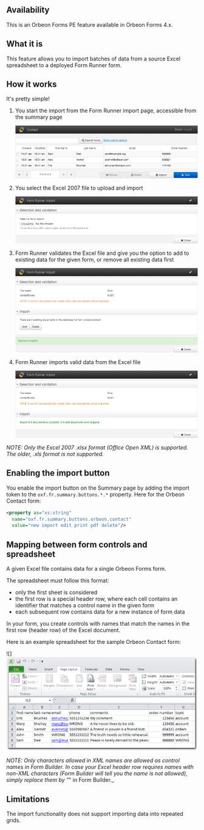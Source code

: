 

## Availability

This is an Orbeon Forms PE feature available in Orbeon Forms 4.x.

## What it is

This feature allows you to import batches of data from a source Excel spreadsheet to a deployed Form Runner form.

## How it works

It's pretty simple!

1. You start the import from the Form Runner import page, accessible from the summary page

    ![](../images/excel-import-summary.png)

2. You select the Excel 2007 file to upload and import

    ![](../images/excel-import-select.png)

3. Form Runner validates the Excel file and give you the option to add to existing data for the given form, or remove all existing data first

    ![](../images/excel-import-validate.png)

4. Form Runner imports valid data from the Excel file

    ![](../images/excel-import-import.png)

_NOTE: Only the Excel 2007 .xlsx format (Office Open XML) is supported. The older, .xls format is not supported._

## Enabling the import button

You enable the import button on the Summary page by adding the import token to the `oxf.fr.summary.buttons.*.*` property. Here for the Orbeon Contact form:

```xml
<property as="xs:string"
  name="oxf.fr.summary.buttons.orbeon.contact"
  value="new import edit print pdf delete"/>
```

## Mapping between form controls and spreadsheet

A given Excel file contains data for a single Orbeon Forms form.

The spreadsheet must follow this format:

- only the first sheet is considered
- the first row is a special header row, where each cell contains an identifier that matches a control name in the given form
- each subsequent row contains data for a new instance of form data

In your form, you create controls with names that match the names in the first row (header row) of the Excel document.

Here is an example spreadsheet for the sample Orbeon Contact form:

![]![](../images/excel-import-sheet.png)

_NOTE: Only characters allowed in XML names are allowed as control names in Form Builder. In case your Excel header row requires names with non-XML characters (Form Builder will tell you the name is not allowed), simply replace them by "_" in Form Builder._

## Limitations

The import functionality does not support importing data into repeated grids.
